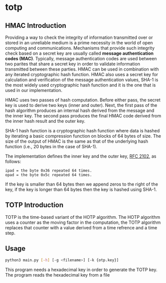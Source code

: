 # totp

## HMAC Introduction

Providing a way to check the integrity of information transmitted over or stored in an unreliable medium is a prime necessity in the world of open computing and communications. Mechanisms that provide such integrity check based on a secret key are usually called __message authentication codes (MAC)__. Typically, message authentication codes are used between two parites that share a secret key in order to validate information transmitted between these parties. HMAC can be used in combination with any iterated cryptographic hash function. HMAC also uses a secret key for calculation and verification of the message authentication values, SHA-1 is the most widely used cryptographic hash function and it is the one that is used in our implementation.

HMAC uses two passes of hash computation. Before either pass, the secret key is used to derive two keys (inner and outer). Next, the first pass of the hash algorithm produces an internal hash derived from the message and the inner key. The second pass produces the final HMAC code derived from the inner hash result and the outer key.

SHA-1 hash function is a cryptographic hash function where data is hashed by iterating a basic compression function on blocks of 64 bytes of size. The size of the output of HMAC is the same as that of the underlying hash function (i.e., 20 bytes in the case of SHA-1).

The implementation defines the inner key and the outer key, [RFC 2102](https://datatracker.ietf.org/doc/html/rfc2104), as follows:

```text
ipad = the byte 0x36 repeated 64 times.
opad = the byte 0x5c repeated 64 times.
```

If the key is smaller than 64 bytes then we append zeros to the right of the key, if the key is longer than 64 bytes then the key is hashed using SHA-1.



## TOTP Introduction

TOTP is the time-based variant of the HOTP algorithm. The HOTP algorithm uses a counter as the moving factor in the computation, the TOTP algorithm replaces that counter with a value derived from a time refrence and a time step.


## Usage

```bash
python3 main.py [-h] [-g <filename>] [-k {otp.key}]
```

This program needs a hexadecimal key in order to generate the TOTP key. The program reads the hexadecimal key from a file
